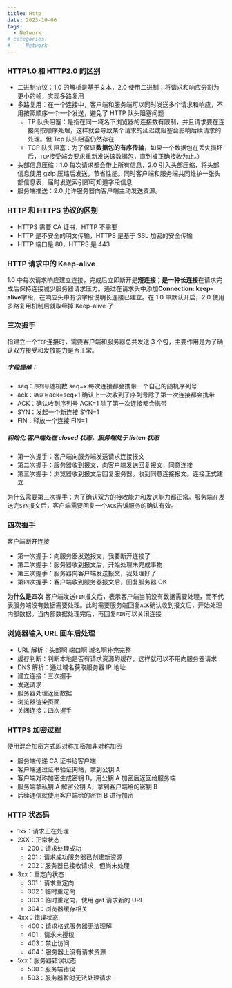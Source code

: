```yaml
---
title: Http
date: 2023-10-06
tags:
  - Network
# categories:
#   - Network
---
```


### HTTP1.0 和 HTTP2.0 的区别

- 二进制协议：1.0 的解析是基于文本，2.0 使用二进制；将请求和响应分割为更小的帧，实现多路复用
- 多路复用：在一个连接中，客户端和服务端可以同时发送多个请求和响应，不用按照顺序一个一个发送，避免了 HTTP 队头阻塞问题
  - TP 队头阻塞：是指在同一域名下浏览器的连接数有限制，并且请求要在连接内按顺序处理，这样就会导致某个请求的延迟或阻塞会影响后续请求的处理。但 Tcp 队头阻塞仍然存在
  - TCP 队头阻塞：为了保证**数据包的有序传输**，如果一个数据包在丢失损坏后，`TCP`接受端会要求重新发送该数据包，直到被正确接收为止。）
- 头部信息压缩：1.0 每次请求都会带上所有信息，2.0 引入头部压缩，将头部信息使用 gzip 压缩后发送，节省性能。同时客户端和服务端共同维护一张头部信息表，届时发送索引即可知道字段信息
- 服务端推送：2.0 允许服务器向客户端主动发送资源。

### HTTP 和 HTTPS 协议的区别

- HTTPS 需要 CA 证书，HTTP 不需要
- HTTP 是不安全的明文传输，HTTPS 是基于 SSL 加密的安全传输
- HTTP 端口是 80，HTTPS 是 443

### HTTP 请求中的 Keep-alive

1.0 中每次请求响应建立连接，完成后立即断开是**短连接；**是一种**长连接**在请求完成后保持连接减少服务器请求压力。通过在请求头中添加**Connection: keep-alive**字段，在响应头中有该字段说明长连接已建立。在 1.0 中默认开启，2.0 使用多路复用机制后就取缔掉 Keep-alive 了

### 三次握手

指建立一个`TCP`连接时，需要客户端和服务器总共发送 3 个包，主要作用是为了确认双方接受和发放能力是否正常。

##### 字段理解：

- seq：`序列号`随机数 seq=x 每次连接都会携带一个自己的随机序列号
- ack：`确认号`ack=seq+1 确认上一次收到了序列号除了第一次连接都会携带
- ACK：确认收到序列号 ACK=1 除了第一次连接都会携带
- SYN：发起一个新连接 SYN=1
- FIN：释放一个连接 FIN=1

##### 初始化 客户端处在 closed 状态，服务端处于 listen 状态

- 第一次握手：客户端向服务端发送请求连接报文
- 第二次握手：服务器收到报文，向客户端发送回复报文，同意连接
- 第三次握手：浏览器收到报文后回复服务器。收到同意连接报文。连接正式建立

为什么需要第三次握手：为了确认双方的接收能力和发送能力都正常。服务端在发送完`SYN`报文后，客户端需要回复一个`ACK`告诉服务的确认有效。

### 四次握手

客户端断开连接

- 第一次握手：向服务器发送报文，我要断开连接了
- 第二次握手：服务器收到报文后，开始处理未完成事物
- 第三次握手：服务器向客户端发送报文，我处理好了
- 第四次握手：客户端收到服务器报文后，回复服务器 OK

**为什么是四次** 客户端发送`FIN`报文后，表示客户端当前没有数据需要处理，而不代表服务端没有数据需要处理。此时需要服务端回复`ACK`确认收到报文后，开始处理内部数据。当内部数据处理完后，再回复`FIN`可以关闭连接

### 浏览器输入 URL 回车后处理

- URL 解析：头部啊 端口啊 域名啊补充完整
- 缓存判断：判断本地是否有请求资源的缓存，这样就可以不用向服务器请求
- DNS 解析：通过域名获取服务器 IP 地址
- 建立连接：三次握手
- 发送请求
- 服务器处理返回数据
- 浏览器渲染页面
- 关闭连接：四次握手

### HTTPS 加密过程

使用混合加密方式即对称加密加非对称加密

- 服务端传递 CA 证书给客户端
- 客户端通过证书验证网站，拿到公钥 A
- 客户端对称加密生成密钥 B，用公钥 A 加密后返回给服务端
- 服务端拿私钥 A 解密公钥 A，拿到客户端给的密钥 B
- 后续通信就使用客户端给的密钥 B 进行加密

### HTTP 状态码

- 1xx：请求正在处理
- 2XX：正常状态
  - 200：请求处理成功
  - 201：请求成功服务器已创建新资源
  - 202：服务器已接收请求，但尚未处理
- 3xx：重定向状态
  - 301：请求重定向
  - 302：临时重定向
  - 303：临时重定向，使用 get 请求新的 URL
  - 304：浏览器缓存相关
- 4xx：错误状态
  - 400：请求格式服务器无法理解
  - 401：请求未授权
  - 403：禁止访问
  - 404：服务器上没有请求资源
- 5xx：服务器错误状态
  - 500：服务端错误
  - 503：服务器暂时无法处理请求
